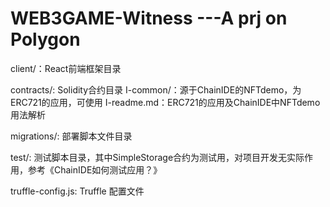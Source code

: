 # WEB3GAME-Witness  ---A prj on Polygon

client/：React前端框架目录


contracts/: Solidity合约目录
              I-common/：源于ChainIDE的NFTdemo，为ERC721的应用，可使用
              I-readme.md：ERC721的应用及ChainIDE中NFTdemo用法解析


migrations/: 部署脚本文件目录


test/: 测试脚本目录，其中SimpleStorage合约为测试用，对项目开发无实际作用，参考《ChainIDE如何测试应用？》


truffle-config.js: Truffle 配置文件
